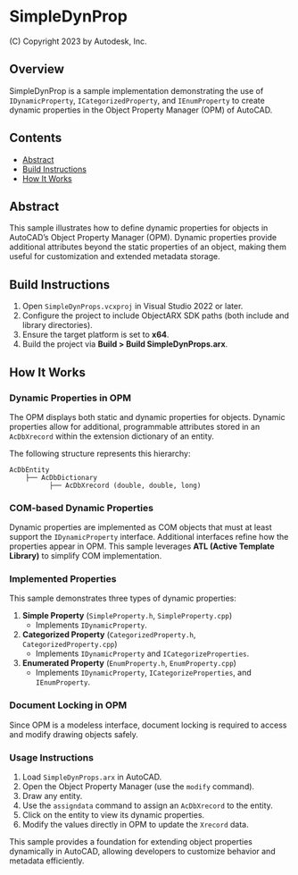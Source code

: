 # SimpleDynProp

(C) Copyright 2023 by Autodesk, Inc.

## Overview
SimpleDynProp is a sample implementation demonstrating the use of `IDynamicProperty`, `ICategorizedProperty`, and `IEnumProperty` to create dynamic properties in the Object Property Manager (OPM) of AutoCAD.

## Contents
- [Abstract](#abstract)
- [Build Instructions](#build-instructions)
- [How It Works](#how-it-works)

## Abstract
This sample illustrates how to define dynamic properties for objects in AutoCAD’s Object Property Manager (OPM). Dynamic properties provide additional attributes beyond the static properties of an object, making them useful for customization and extended metadata storage.

## Build Instructions
1. Open `SimpleDynProps.vcxproj` in Visual Studio 2022 or later.
2. Configure the project to include ObjectARX SDK paths (both include and library directories).
3. Ensure the target platform is set to **x64**.
4. Build the project via **Build > Build SimpleDynProps.arx**.

## How It Works
### Dynamic Properties in OPM
The OPM displays both static and dynamic properties for objects. Dynamic properties allow for additional, programmable attributes stored in an `AcDbXrecord` within the extension dictionary of an entity.

The following structure represents this hierarchy:
```
AcDbEntity
    ├── AcDbDictionary
          ├── AcDbXrecord (double, double, long)
```

### COM-based Dynamic Properties
Dynamic properties are implemented as COM objects that must at least support the `IDynamicProperty` interface. Additional interfaces refine how the properties appear in OPM. This sample leverages **ATL (Active Template Library)** to simplify COM implementation.

### Implemented Properties
This sample demonstrates three types of dynamic properties:
1. **Simple Property** (`SimpleProperty.h`, `SimpleProperty.cpp`)
   - Implements `IDynamicProperty`.
2. **Categorized Property** (`CategorizedProperty.h`, `CategorizedProperty.cpp`)
   - Implements `IDynamicProperty` and `ICategorizeProperties`.
3. **Enumerated Property** (`EnumProperty.h`, `EnumProperty.cpp`)
   - Implements `IDynamicProperty`, `ICategorizeProperties`, and `IEnumProperty`.

### Document Locking in OPM
Since OPM is a modeless interface, document locking is required to access and modify drawing objects safely.

### Usage Instructions
1. Load `SimpleDynProps.arx` in AutoCAD.
2. Open the Object Property Manager (use the `modify` command).
3. Draw any entity.
4. Use the `assigndata` command to assign an `AcDbXrecord` to the entity.
5. Click on the entity to view its dynamic properties.
6. Modify the values directly in OPM to update the `Xrecord` data.

This sample provides a foundation for extending object properties dynamically in AutoCAD, allowing developers to customize behavior and metadata efficiently.

